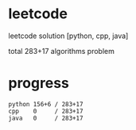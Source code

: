 # leetcode
leetcode solution [python, cpp, java]

total 283+17 algorithms problem
# progress	
	python 156+6 / 283+17
	cpp    0     / 283+17
	java   0     / 283+17
